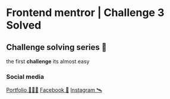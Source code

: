 # Frontend mentror | Challenge 3 Solved

## Challenge solving series 🤜

the first **challenge** its almost easy<br>

### Social media

[Portfolio 👨🏼‍🎓](http://malicktammal.netlify.app/)
[Facebook 🚀](https://www.facebook.com/abdelmalek.tammal)
[Instagram 🛰](https://www.instagram.com/malick_tammal/)
